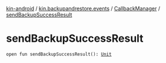 [kin-android](../../index.md) / [kin.backupandrestore.events](../index.md) / [CallbackManager](index.md) / [sendBackupSuccessResult](./send-backup-success-result.md)

# sendBackupSuccessResult

`open fun sendBackupSuccessResult(): `[`Unit`](https://kotlinlang.org/api/latest/jvm/stdlib/kotlin/-unit/index.html)